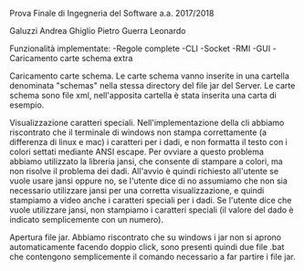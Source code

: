Prova Finale di Ingegneria del Software a.a. 2017/2018

Galuzzi Andrea
Ghiglio Pietro
Guerra Leonardo

Funzionalità implementate:
-Regole complete
-CLI
-Socket
-RMI
-GUI
-Caricamento carte schema extra

Caricamento carte schema.
Le carte schema vanno inserite in una cartella denominata "schemas" nella stessa directory del file jar del Server.
Le carte schema sono file xml, nell'apposita cartella è stata inserita una carta di esempio.

Visualizzazione caratteri speciali.
Nell'implementazione della cli abbiamo riscontrato che il terminale di windows non stampa correttamente (a differenza di linux
e mac) i caratteri per i dadi, e non formatta il testo con i colori settati mediante ANSI escape.
Per ovviare a questo problema abbiamo utilizzato la libreria jansi, che consente di stampare a colori, ma non risolve il problema
dei dadi. All'avvio è quindi richiesto all'utente se vuole usare jansi oppure no, se l'utente dice di no assumiamo che non sia necessario
utilizzare jansi per una corretta visualizzazione, e quindi stampiamo a video anche i caratteri speciali per i dadi.
Se l'utente dice che vuole utilizzare jansi, non stampiamo i caratteri speciali (il valore del dado è indicato semplicemente con un numero).

Apertura file jar.
Abbiamo riscontrato che su windows i jar non si aprono automaticamente facendo doppio click, sono presenti quindi due file .bat che contengono
semplicemente il comando necessario a far partire i file jar.